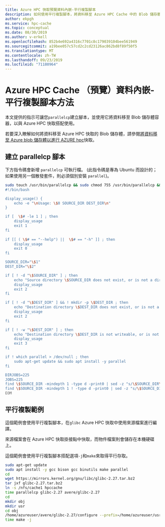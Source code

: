 ```yaml
---
title: Azure HPC 快取預覽資料內嵌-平行複製腳本
description: 如何使用平行複製腳本，將資料移至 Azure HPC Cache 中的 Blob 儲存體目標
author: ekpgh
ms.service: hpc-cache
ms.topic: conceptual
ms.date: 08/30/2019
ms.author: v-erkell
ms.openlocfilehash: 852b4e692a4316c7701c8c179039104bee561949
ms.sourcegitcommit: a19bee057c57cd2c2cd23126ac862bd8f89f50f5
ms.translationtype: MT
ms.contentlocale: zh-TW
ms.lasthandoff: 09/23/2019
ms.locfileid: "71180964"
---
```

# <a name="azure-hpc-cache-preview-data-ingest---parallel-copy-script-method"></a>Azure HPC Cache （預覽）資料內嵌-平行複製腳本方法

本文提供的指示可讓您``parallelcp``建立腳本，並使用它將資料移至 Blob 儲存體容器，以與 Azure HPC 快取搭配使用。

若要深入瞭解如何將資料移至 Azure HPC 快取的 Blob 儲存體，請參閱[將資料移至 Azure blob 儲存體以進行 AZURE hpc](hpc-cache-ingest.md)快取。

## <a name="create-the-parallelcp-script"></a>建立 parallelcp 腳本

下方指令碼會新增 `parallelcp` 可執行檔。 (此指令碼是專為 Ubuntu 而設計的；如果使用另一個散發套件，則必須個別安裝 ``parallel``)。

```bash
sudo touch /usr/bin/parallelcp && sudo chmod 755 /usr/bin/parallelcp && sudo sh -c "/bin/cat >/usr/bin/parallelcp" <<EOM 
#!/bin/bash

display_usage() { 
    echo -e "\nUsage: \$0 SOURCE_DIR DEST_DIR\n" 
} 

if [  \$# -le 1 ] ; then 
    display_usage
    exit 1
fi 
 
if [[ ( \$# == "--help") ||  \$# == "-h" ]] ; then 
    display_usage
    exit 0
fi 

SOURCE_DIR="\$1"
DEST_DIR="\$2"

if [ ! -d "\$SOURCE_DIR" ] ; then
    echo "Source directory \$SOURCE_DIR does not exist, or is not a directory"
    display_usage
    exit 2
fi

if [ ! -d "\$DEST_DIR" ] && ! mkdir -p \$DEST_DIR ; then
    echo "Destination directory \$DEST_DIR does not exist, or is not a directory"
    display_usage
    exit 2
fi

if [ ! -w "\$DEST_DIR" ] ; then
    echo "Destination directory \$DEST_DIR is not writeable, or is not a directory"
    display_usage
    exit 3
fi

if ! which parallel > /dev/null ; then
    sudo apt-get update && sudo apt install -y parallel
fi

DIRJOBS=225
JOBS=225
find \$SOURCE_DIR -mindepth 1 -type d -print0 | sed -z "s/\$SOURCE_DIR\///" | parallel --will-cite -j\$DIRJOBS -0 "mkdir -p \$DEST_DIR/{}"
find \$SOURCE_DIR -mindepth 1 ! -type d -print0 | sed -z "s/\$SOURCE_DIR\///" | parallel --will-cite -j\$JOBS -0 "cp -P \$SOURCE_DIR/{} \$DEST_DIR/{}"
EOM
```

## <a name="parallel-copy-example"></a>平行複製範例

這個範例會使用平行複製腳本，在``glibc`` Azure HPC 快取中使用來源檔案進行編譯。

來源檔案會在 Azure HPC 快取掛接點中快取，而物件檔案則會儲存在本機硬碟上。

這個範例會使用平行複製腳本搭配選項``-j``和``make``來取得平行存取。

```bash
sudo apt-get update
sudo apt install -y gcc bison gcc binutils make parallel
cd
wget https://mirrors.kernel.org/gnu/libc/glibc-2.27.tar.bz2
tar jxf glibc-2.27.tar.bz2
ln -s /nfs/cache1 hpccache
time parallelcp glibc-2.27 avere/glibc-2.27
cd
mkdir obj
mkdir usr
cd obj
/home/azureuser/avere/glibc-2.27/configure --prefix=/home/azureuser/usr
time make -j
```
